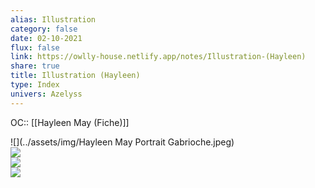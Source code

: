 ```yaml
---
alias: Illustration
category: false
date: 02-10-2021
flux: false
link: https://owlly-house.netlify.app/notes/Illustration-(Hayleen)
share: true
title: Illustration (Hayleen)
type: Index
univers: Azelyss
---
```


OC:: [[Hayleen May (Fiche)]]  
    
![](../assets/img/Hayleen May Portrait Gabrioche.jpeg)  
![](https://lh6.googleusercontent.com/rzSmM8e1pxHowh8iu74khSmuoa1aaWspZbHY3vq9qcfUGrrlylAMLqHMvY84lkailKvWQvIgPYr_hQh4Ac4f6Bx0Xgmp-cY-fevxSDHrHXel8o3AiBEQhCup5jIklBDg_1RNxV_I)  
  ![](https://lh5.googleusercontent.com/YGkLl1TAv5q7Z5DXwwNlFJwuAjUUVv217w6Nd9uygb-fkhd4GZkXiqC25wy5Ehpr7tW1rwqiZlnLGaNL7vFiKgMflX-ILFLfJv2Dk0J8ImFEimxJs0ufmTOJX44LiddjGQdGSsdM)  
  ![](../assets/img/Hayleen.png)